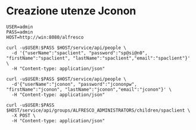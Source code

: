 # Creazione utenze Jconon #

	USER=admin
	PASS=admin
	HOST=http://win:8080/alfresco
	
	curl -u$USER:$PASS $HOST/service/api/people \
	  -d '{"userName":"spaclient", "password":"sp@si@n0", "firstName":"spaclient", "lastName":"spaclient","email":"spaclient"}' \
	  -H "Content-type: application/json"
	
	curl -u$USER:$PASS $HOST/service/api/people \
	  -d'{"userName":"jconon", "password":"jcononpw", "firstName":"jconon", "lastName":"jconon","email":"jconon"}' \
	  -H "Content-type: application/json"
	
	curl -u$USER:$PASS $HOST/service/api/groups/ALFRESCO_ADMINISTRATORS/children/spaclient \
	  -X POST \
	  -H "Content-type: application/json"
